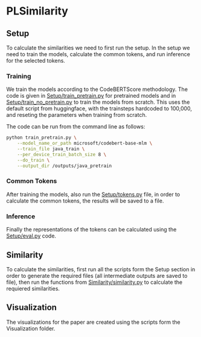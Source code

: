 # PLSimilarity

## Setup
To calculate the similarities we need to first run the setup. In the setup we need to train the models, calculate the common tokens, and run inference for the selected tokens.

### Training
We train the models according to the CodeBERTScore methodology.
The code is given in [Setup/train\_pretrain.py](/Setup/train_pretrain.py) for pretrained models and in [Setup/train\_no\_pretrain.py](/Setup/train_no_pretrain.py) to train the models from scratch. This uses the default script from huggingface, with the trainsteps hardcoded to 100,000, and reseting the parameters when training from scratch.

The code can be run from the command line as follows:
```bash
python train_pretrain.py \
    --model_name_or_path microsoft/codebert-base-mlm \
    --train_file java_train \
    --per_device_train_batch_size 8 \
    --do_train \
    --output_dir /outputs/java_pretrain
```

### Common Tokens
After training the models, also run the [Setup/tokens.py](/Setup/tokens.py) file, in order to calculate the common tokens, the results will be saved to a file.

### Inference
Finally the representations of the tokens can be calculated using the [Setup/eval.py](/Setup/eval.py) code.

## Similarity
To calculate the similarities, first run all the scripts form the Setup section in order to generate the required files (all intermediate outputs are saved to file), then run the functions from [Similarity/similarity.py](/Setup/similarity.py) to calculate the requiered similarities.

## Visualization
The visualizations for the paper are created using the scripts form the Visualization folder.